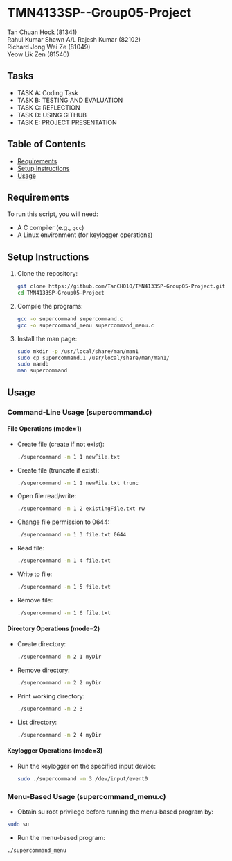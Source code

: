 # TMN4133SP--Group05-Project

Tan Chuan Hock (81341) <br>
Rahul Kumar Shawn A/L Rajesh Kumar (82102) <br>
Richard Jong Wei Ze (81049) <br>
Yeow Lik Zen (81540) <br>    

## Tasks
- TASK A: Coding Task
- TASK B: TESTING AND EVALUATION
- TASK C: REFLECTION
- TASK D: USING GITHUB 
- TASK E: PROJECT PRESENTATION

## Table of Contents

- [Requirements](#requirements)
- [Setup Instructions](#setup-instructions)
- [Usage](#usage)


## Requirements

To run this script, you will need:

- A C compiler (e.g., `gcc`)
- A Linux environment (for keylogger operations)

## Setup Instructions

1. Clone the repository:
    ```bash
    git clone https://github.com/TanCH010/TMN4133SP-Group05-Project.git
    cd TMN4133SP-Group05-Project
    ```

2. Compile the programs:
    ```bash
    gcc -o supercommand supercommand.c
    gcc -o supercommand_menu supercommand_menu.c
    ```

3. Install the man page:
    ```bash
    sudo mkdir -p /usr/local/share/man/man1
    sudo cp supercommand.1 /usr/local/share/man/man1/
    sudo mandb
    man supercommand
    ```

## Usage

### Command-Line Usage (supercommand.c)

#### File Operations (mode=1)

- Create file (create if not exist):
    ```sh
    ./supercommand -m 1 1 newFile.txt
    ```

- Create file (truncate if exist):
    ```sh
    ./supercommand -m 1 1 newFile.txt trunc
    ```

- Open file read/write:
    ```sh
    ./supercommand -m 1 2 existingFile.txt rw
    ```

- Change file permission to 0644:
    ```sh
    ./supercommand -m 1 3 file.txt 0644
    ```

- Read file:
    ```sh
    ./supercommand -m 1 4 file.txt
    ```

- Write to file:
    ```sh
    ./supercommand -m 1 5 file.txt
    ```

- Remove file:
    ```sh
    ./supercommand -m 1 6 file.txt
    ```

#### Directory Operations (mode=2)

- Create directory:
    ```sh
    ./supercommand -m 2 1 myDir
    ```

- Remove directory:
    ```sh
    ./supercommand -m 2 2 myDir
    ```

- Print working directory:
    ```sh
    ./supercommand -m 2 3
    ```

- List directory:
    ```sh
    ./supercommand -m 2 4 myDir
    ```

#### Keylogger Operations (mode=3)

- Run the keylogger on the specified input device:
    ```sh
    sudo ./supercommand -m 3 /dev/input/event0
    ```

### Menu-Based Usage (supercommand_menu.c)

- Obtain su root privilege before running the menu-based program by:
```sh
sudo su
```
- Run the menu-based program:
```sh
./supercommand_menu
